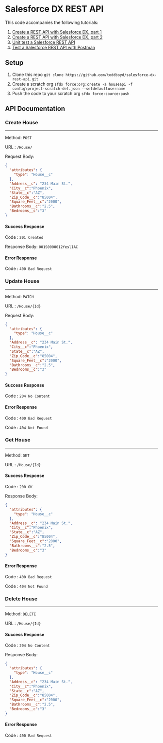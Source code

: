 # Salesforce DX REST API

This code accompanies the following tutorials:

 1. [Create a REST API with Salesforce DX, part 1](https://sfdcdev.net/create-a-rest-api-with-saelsforce-dx/)
 2. [Create a REST API with Salesforce DX, part 2](https://sfdcdev.net/create-a-rest-api-with-salesforce-dx-part-2/)
 3. [Unit test a Salesforce REST API](https://sfdcdev.net/unit-test-a-salesforce-rest-api/)
 4. [Test a Salesforce REST API with Postman](https://sfdcdev.net/test-salesforce-rest-api-with-postman)

## Setup

 1. Clone this repo `git clone https://github.com/toddboyd/salesforce-dx-rest-api.git`
 2. Create a scratch org `sfdx force:org:create -a houseapi -f config\project-scratch-def.json --setdefaultusername`
 3. Push the code to your scratch org `sfdx force:source:push`

## API Documentation

### Create House
___
Method: `POST` 

URL :  `/House/` 

Request Body:
```json
{
  "attributes": {
    "type": "House__c"
  },
  "Address__c": "234 Main St.",
  "City__c":"Phoenix",
  "State__c":"AZ",
  "Zip_Code__c":"85004",
  "Square_Feet__c":"2000",
  "Bathrooms__c":"2.5",
  "Bedrooms__c":"3"
}
```

#### Success Response

Code : `201 Created` 

Response Body: `001S0000012YeslIAC`

#### Error Response

Code : `400 Bad Request`

### Update House
___

Method: `PATCH`

URL :  `/House/{Id}`

Request Body:
```json
{
  "attributes": {
    "type": "House__c"
  },
  "Address__c": "234 Main St.",
  "City__c":"Phoenix",
  "State__c":"AZ",
  "Zip_Code__c":"85004",
  "Square_Feet__c":"2000",
  "Bathrooms__c":"2.5",
  "Bedrooms__c":"3"
}
```

#### Success Response

Code : `204 No Content`

#### Error Response

Code : `400 Bad Request`

Code : `404 Not Found`

### Get House
___
Method: `GET`

URL :  `/House/{Id}`

#### Success Response

Code : `200 OK`

Response Body:
```json
{
  "attributes": {
    "type": "House__c"
  },
  "Address__c": "234 Main St.",
  "City__c":"Phoenix",
  "State__c":"AZ",
  "Zip_Code__c":"85004",
  "Square_Feet__c":"2000",
  "Bathrooms__c":"2.5",
  "Bedrooms__c":"3"
}
```

#### Error Response

Code : `400 Bad Request`

Code : `404 Not Found`

### Delete House
___
Method: `DELETE`

URL :  `/House/{Id}`

#### Success Response

Code : `204 No Content`

Response Body:
```json
{
  "attributes": {
    "type": "House__c"
  },
  "Address__c": "234 Main St.",
  "City__c":"Phoenix",
  "State__c":"AZ",
  "Zip_Code__c":"85004",
  "Square_Feet__c":"2000",
  "Bathrooms__c":"2.5",
  "Bedrooms__c":"3"
}
```

#### Error Response

Code : `400 Bad Request`

